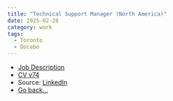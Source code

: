 ```yaml
---
title: "Technical Support Manager (North America)"
date: 2025-02-28
category: work
tags: 
  - Toronto
  - Docebo
---
```

* [Job Description](/desc/2025-02-28-TechSupportMgr-desc.html)
* [CV v74](/assets/Nadim-CV_v74.docx)
* Source: [LinkedIn](https://www.linkedin.com/jobs/view/4170799655/?refId=ay5xRYzATsartQy90UK%2B8A%3D%3D&trackingId=U9%2FpaHKjTKaV2I2qba840Q%3D%3D)
* [Go back...](/index.html)

